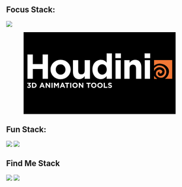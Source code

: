 ## Focus Stack:

<p align="left">
  <img src="https://skillicons.dev/icons?i=nodejs,js,express,dotnet,git,postman,powershell,vite,vscode&perline=3&theme=dark" />
</p>

<svg height="1092" viewBox="0 79 792 425" width="2500" xmlns="http://www.w3.org/2000/svg"><path d="m0 79h792v425h-792z"/><path d="m20.2 194.6h27.8v50h51.2v-50h27.8v126.3h-27.8v-50.7h-51.2v50.7h-27.8zm120.4 78.5v-.4c0-27.8 22.4-50.3 52.5-50.3 30 0 52.1 22.2 52.1 50v.4c0 27.8-22.4 50.3-52.5 50.3-29.9-.1-52.1-22.3-52.1-50m77.6 0v-.4c0-14.3-10.3-26.7-25.4-26.7-15.7 0-25.1 12.1-25.1 26.3v.4c0 14.3 10.3 26.7 25.4 26.7 15.7 0 25.1-12.1 25.1-26.3zm39 13.7v-62.6h27.4v53.9c0 13 6.1 19.7 16.6 19.7s17.1-6.7 17.1-19.7v-53.9h27.4v96.7h-27.4v-13.7c-6.3 8.1-14.4 15.5-28.3 15.5-20.7 0-32.8-13.7-32.8-35.9m101.5-14.1v-.4c0-32.3 21.1-50 44-50 14.6 0 23.6 6.7 30.1 14.4v-47.6h27.4v131.7h-27.4v-13.8c-6.7 9-15.9 15.7-30.1 15.7-22.5 0-44-17.7-44-50m74.5 0v-.4c0-16.1-10.7-26.7-23.5-26.7s-23.6 10.5-23.6 26.7v.4c0 16.1 10.8 26.7 23.6 26.7 12.9 0 23.5-10.6 23.5-26.7zm45-83.5h28.8v24.4h-28.9v-24.4m.8 35h27.4v96.7h-27.4zm46 0h27.4v13.7c6.3-8.1 14.4-15.5 28.3-15.5 20.7 0 32.8 13.7 32.8 35.9v62.6h-27.4v-53.9c0-13-6.1-19.7-16.6-19.7s-17.1 6.7-17.1 19.7v53.9h-27.4zm105.7-35h28.9v24.4h-28.9zm.7 35h27.4v96.7h-27.4zm-613.3 139.4 4-3.8c1.8 2 3.7 3.2 6.4 3.2 2.2 0 3.7-1.2 3.7-3.2v-.1c0-2.1-1.9-3.3-5.1-3.3h-2.4l-.9-3.7 6.3-6.3h-10.4v-5h17.8v4.4l-6.7 6.4c3.6.6 7.1 2.5 7.1 7.4v.1c0 5-3.6 8.6-9.5 8.6-4.8-.2-8-2-10.3-4.7m25.5-22.2h10.3c8.3 0 14 5.7 14 13.1v.1c0 7.4-5.7 13.2-14 13.2h-10.3zm10.2 21.1c4.7 0 7.9-3.2 7.9-7.9v-.1c0-4.7-3.2-7.9-7.9-7.9h-4.5v15.9zm40.2-21.3h5.3l11.3 26.5h-6.1l-2.4-5.9h-11.1l-2.4 5.9h-5.9zm6.1 15.5-3.5-8.5-3.5 8.5zm14.9-15.3h5.3l12.3 16.2v-16.2h5.7v26.3h-4.9l-12.7-16.7v16.7h-5.7zm30.4 0h5.8v26.3h-5.8zm12.7 0h6.2l6.9 11.1 6.9-11.1h6.2v26.3h-5.8v-17.2l-7.4 11.2-7.3-11.1v17.1h-5.7zm42-.2h5.3l11.3 26.5h-6l-2.4-5.9h-11.2l-2.4 5.9h-5.9zm6.1 15.5-3.5-8.5-3.5 8.5zm17.7-10h-8v-5.3h21.8v5.3h-8v21h-5.8zm18.9-5.3h5.8v26.3h-5.8zm11.5 13.2c0-7.6 5.9-13.7 14-13.7s13.9 6.1 13.9 13.5v.1c0 7.5-5.9 13.6-14 13.6s-13.9-6-13.9-13.5m21.9 0c0-4.6-3.3-8.3-8-8.3s-7.9 3.7-7.9 8.2v.1c0 4.5 3.3 8.3 8 8.3 4.7-.1 7.9-3.8 7.9-8.3zm11.6-13.2h5.3l12.3 16.2v-16.2h5.7v26.3h-4.9l-12.7-16.7v16.7h-5.7zm47.8 5.3h-8v-5.3h21.8v5.3h-8v21h-5.8zm16.3 7.9c0-7.6 5.9-13.7 14-13.7s13.9 6.1 13.9 13.5v.1c0 7.5-5.9 13.6-14 13.6-8 0-13.9-6-13.9-13.5m22 0c0-4.6-3.3-8.3-8-8.3s-7.9 3.7-7.9 8.2v.1c0 4.5 3.3 8.3 8 8.3 4.6-.1 7.9-3.8 7.9-8.3zm10.4 0c0-7.6 5.9-13.7 14-13.7s13.9 6.1 13.9 13.5v.1c0 7.5-5.9 13.6-14 13.6s-13.9-6-13.9-13.5m21.9 0c0-4.6-3.3-8.3-8-8.3s-7.9 3.7-7.9 8.2v.1c0 4.5 3.3 8.3 8 8.3 4.6-.1 7.9-3.8 7.9-8.3zm11.5-13.2h5.8v21h13.1v5.3h-18.9zm21.9 22.5 3.4-4.1c2.4 2 4.8 3.2 7.9 3.2 2.4 0 3.8-.9 3.8-2.5v-.1c0-1.5-.9-2.2-5.3-3.3-5.3-1.4-8.7-2.8-8.7-8v-.1c0-4.8 3.8-7.9 9.2-7.9 3.8 0 7.1 1.2 9.8 3.3l-3 4.4c-2.3-1.6-4.6-2.6-6.8-2.6s-3.4 1-3.4 2.3v.1c0 1.7 1.1 2.3 5.7 3.5 5.3 1.4 8.3 3.3 8.3 7.9v.1c0 5.2-4 8.2-9.7 8.2-4.1-.2-8.1-1.6-11.2-4.4" fill="#fff"/><path d="m742.6 277c-2-9.8-12.1-21.4-23.2-23.9-11.5-2.6-19.3-2.7-28.3 3.4-2.7 1.8-7.1 4.8-11.3 9.4v15.2c5.9-12.8 19.3-23.4 34.3-19.6 25.5 6.5 21.4 24.5 18.4 31.8-5.5 13.1-25.7 18.8-32 6.3-6.8-13.6 8.3-15.9 8.3-15.9s-3.9 3.8 1 8.8c3.4 3.5 9.9.3 12.2-5.8 2-5.4-2.3-12.8-11.6-13.6-7.8-.7-19.5 5.2-20.7 17.2-1.1 11.3 3.9 16 11.3 21 7.3 5 22.9 6.9 31.9-1.9 9.6-9.5 12.4-19.3 9.7-32.4m-62.8-53.2v29.8c4.5-3.9 8.2-5.9 8.3-6 16.3-9.4 30.6-4.8 39-2.1 13.3 4.2 23.8 14.7 28.3 25.5 5.3 12.5.7 36.5-17.1 48.6-.8.5-1.6 1-2.3 1.4h38.3v-97.2zm0 81.2v11.5c.6.5 1.2.9 1.7 1.3-.5-.2-1.1-.5-1.7-.8v4.1h16.6c-1.2-.7-2.4-1.3-3.3-2-4.9-3.5-10.2-8.2-13.3-14.1z" fill="#f47836"/></svg>

## Fun Stack:

<span align="left">
  <img src="https://skillicons.dev/icons?i=ableton&theme=dark"/>
  <img src="https://skillicons.dev/icons?i=gamemakerstudio&theme=dark"/>
</span>

## Find Me Stack

<p align="left">
  <img src="https://skillicons.dev/icons?i=linkedin&theme=dark" />
  <img src="https://skillicons.dev/icons?i=mastodon&theme=dark" />
</p>
